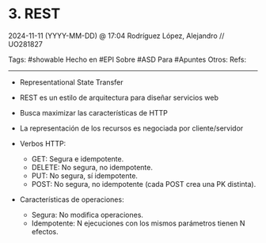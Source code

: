 # 3. REST
2024-11-11 (YYYY-MM-DD) @ 17:04
Rodríguez López, Alejandro // UO281827

Tags:
	#showable
	Hecho en #EPI
	Sobre #ASD
	Para #Apuntes
	Otros:
	Refs:
 
<hr>

- Representational State Transfer
- REST es un estilo de arquitectura para diseñar servicios web
- Busca maximizar las características de HTTP

- La representación de los recursos es negociada por cliente/servidor
- Verbos HTTP:
	- GET: Segura e idempotente.
	- DELETE: No segura, no idempotente.
	- PUT: No segura, sí idempotente.
	- POST: No segura, no idempotente (cada POST crea una PK distinta).

- Características de operaciones:
	- Segura: No modifica operaciones.
	- Idempotente: N ejecuciones con los mismos parámetros tienen N efectos.
